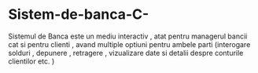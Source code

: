 # Sistem-de-banca-C-
Sistemul de Banca este un mediu interactiv , atat pentru managerul bancii cat si pentru clienti , avand multiple optiuni pentru ambele parti (interogare solduri , depunere , retragere , vizualizare date si detalii despre conturile clientilor etc. ) 
